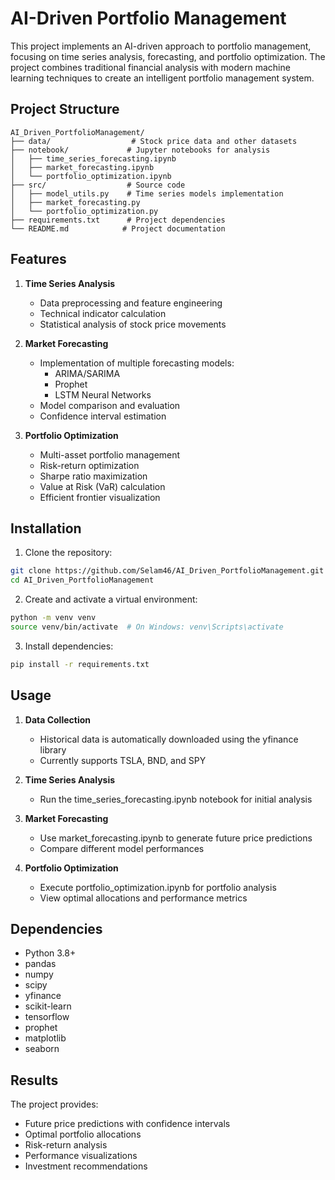 # AI-Driven Portfolio Management

This project implements an AI-driven approach to portfolio management, focusing on time series analysis, forecasting, and portfolio optimization. The project combines traditional financial analysis with modern machine learning techniques to create an intelligent portfolio management system.

## Project Structure

```
AI_Driven_PortfolioManagement/
├── data/                  # Stock price data and other datasets
├── notebook/             # Jupyter notebooks for analysis
│   ├── time_series_forecasting.ipynb
│   ├── market_forecasting.ipynb
│   └── portfolio_optimization.ipynb
├── src/                  # Source code
│   ├── model_utils.py    # Time series models implementation
│   ├── market_forecasting.py
│   └── portfolio_optimization.py
├── requirements.txt      # Project dependencies
└── README.md            # Project documentation
```

## Features

1. **Time Series Analysis**
   - Data preprocessing and feature engineering
   - Technical indicator calculation
   - Statistical analysis of stock price movements

2. **Market Forecasting**
   - Implementation of multiple forecasting models:
     - ARIMA/SARIMA
     - Prophet
     - LSTM Neural Networks
   - Model comparison and evaluation
   - Confidence interval estimation

3. **Portfolio Optimization**
   - Multi-asset portfolio management
   - Risk-return optimization
   - Sharpe ratio maximization
   - Value at Risk (VaR) calculation
   - Efficient frontier visualization

## Installation

1. Clone the repository:
```bash
git clone https://github.com/Selam46/AI_Driven_PortfolioManagement.git
cd AI_Driven_PortfolioManagement
```

2. Create and activate a virtual environment:
```bash
python -m venv venv
source venv/bin/activate  # On Windows: venv\Scripts\activate
```

3. Install dependencies:
```bash
pip install -r requirements.txt
```

## Usage

1. **Data Collection**
   - Historical data is automatically downloaded using the yfinance library
   - Currently supports TSLA, BND, and SPY

2. **Time Series Analysis**
   - Run the time_series_forecasting.ipynb notebook for initial analysis

3. **Market Forecasting**
   - Use market_forecasting.ipynb to generate future price predictions
   - Compare different model performances

4. **Portfolio Optimization**
   - Execute portfolio_optimization.ipynb for portfolio analysis
   - View optimal allocations and performance metrics

## Dependencies

- Python 3.8+
- pandas
- numpy
- scipy
- yfinance
- scikit-learn
- tensorflow
- prophet
- matplotlib
- seaborn

## Results

The project provides:
- Future price predictions with confidence intervals
- Optimal portfolio allocations
- Risk-return analysis
- Performance visualizations
- Investment recommendations


